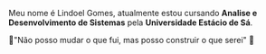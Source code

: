 Meu nome é Lindoel Gomes, atualmente estou cursando **Analise e Desenvolvimento de Sistemas** pela **Universidade Estácio de Sá**.

🧐"Não posso mudar o que fui, mas posso construir o que serei" 🍃

